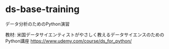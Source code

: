 # ds-base-training

データ分析のためのPython演習

教材: 米国データサイエンティストがやさしく教えるデータサイエンスのためのPython講座
https://www.udemy.com/course/ds_for_python/
